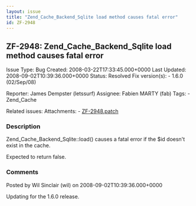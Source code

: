 ```yaml
---
layout: issue
title: "Zend_Cache_Backend_Sqlite load method causes fatal error"
id: ZF-2948
---
```


ZF-2948: Zend\_Cache\_Backend\_Sqlite load method causes fatal error
--------------------------------------------------------------------

 Issue Type: Bug Created: 2008-03-22T17:33:45.000+0000 Last Updated: 2008-09-02T10:39:36.000+0000 Status: Resolved Fix version(s): - 1.6.0 (02/Sep/08)
 
 Reporter:  James Dempster (letssurf)  Assignee:  Fabien MARTY (fab)  Tags: - Zend\_Cache
 
 Related issues: 
 Attachments: - [ZF-2948.patch](/issues/secure/attachment/11188/ZF-2948.patch)
 
### Description

Zend\_Cache\_Backend\_Sqlite::load() causes a fatal error if the $id doesn't exist in the cache.

Expected to return false.

 

 

### Comments

Posted by Wil Sinclair (wil) on 2008-09-02T10:39:36.000+0000

Updating for the 1.6.0 release.

 

 
